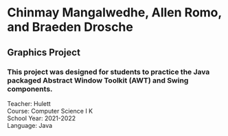 # Chinmay Mangalwedhe, Allen Romo, and Braeden Drosche
## Graphics Project

### This project was designed for students to practice the Java packaged Abstract Window Toolkit (AWT) and Swing components.

Teacher: Hulett  
Course: Computer Science I K  
School Year: 2021-2022  
Language: Java